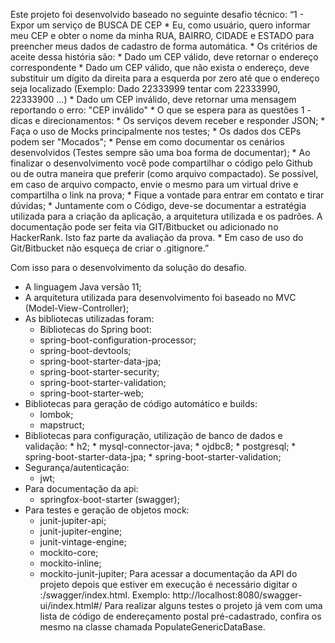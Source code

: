 Este projeto foi desenvolvido baseado no seguinte desafio técnico:
“1 - Expor um serviço de BUSCA DE CEP
    * Eu, como usuário, quero informar meu CEP e obter o nome da minha RUA, BAIRRO, CIDADE e ESTADO para preencher meus dados de cadastro de forma automática.
    * Os critérios de aceite dessa história são:
    * Dado um CEP válido, deve retornar o endereço correspondente
    * Dado um CEP válido, que não exista o endereço, deve substituir um dígito da direita para a esquerda por zero até que o endereço seja localizado (Exemplo: Dado 22333999 tentar com 22333990, 22333900 …)
    * Dado um CEP inválido, deve retornar uma mensagem reportando o erro: "CEP inválido"
    * O que se espera para as questões 1  - dicas e direcionamentos:
    * Os serviços devem receber e responder JSON;
    * Faça o uso de Mocks principalmente nos testes;
    * Os dados dos CEPs podem ser "Mocados";
    * Pense em como documentar os cenários desenvolvidos (Testes sempre são uma boa forma de documentar);
    * Ao finalizar o desenvolvimento você pode compartilhar o código pelo Github ou de outra maneira que preferir (como arquivo compactado). Se possível, em caso de arquivo compacto, envie o mesmo para um virtual drive e compartilha o link na prova;
    * Fique a vontade para entrar em contato e tirar dúvidas;
    * Juntamente com o Código, deve-se documentar a estratégia utilizada para a criação da aplicação, a arquitetura utilizada e os padrões. A documentação pode ser feita via GIT/Bitbucket ou adicionado no HackerRank. Isto faz parte da avaliação da prova.
    * Em caso de uso do Git/Bitbucket não esqueça de criar o .gitignore.” 

Com isso para o desenvolvimento da solução do desafio.
  * A linguagem Java versão 11;
  * A arquitetura utilizada para desenvolvimento foi baseado no MVC (Model-View-Controller);
  * As bibliotecas utilizadas foram:
    * Bibliotecas do Spring boot:
     * spring-boot-configuration-processor;
     * spring-boot-devtools;
     * spring-boot-starter-data-jpa;
     * spring-boot-starter-security;
     * spring-boot-starter-validation;
     * spring-boot-starter-web;
   * Bibliotecas para geração de código automático e builds:
      * lombok;	
      * mapstruct;
   * Bibliotecas para configuração, utilização de banco de dados e validação:
    * h2;
    * mysql-connector-java;
    * ojdbc8;
    * postgresql;
    * spring-boot-starter-data-jpa;
    * spring-boot-starter-validation;
   * Segurança/autenticação:
      * jwt;
   * Para documentação da api:
     * springfox-boot-starter (swagger);
   * Para testes e geração de objetos mock:
     * junit-jupiter-api;
     * junit-jupiter-engine;
     * junit-vintage-engine;
     * mockito-core;
     * mockito-inline;
     * mockito-junit-jupiter;
Para acessar a documentação da API do projeto depois que estiver em execução é necessário digitar o <IP>:<PORT>/swagger/index.html. Exemplo: http://localhost:8080/swagger-ui/index.html#/
Para realizar alguns testes o projeto já vem com uma lista de código de endereçamento postal pré-cadastrado, confira os mesmo na classe chamada PopulateGenericDataBase.
